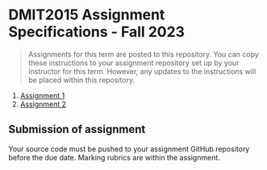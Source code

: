 # DMIT2015 Assignment Specifications - Fall 2023

> Assignments for this term are posted to this repository. You can copy these instructions to your assignment repository set up by your instructor for this term. However, any updates to the instructions will be placed within this repository.

1. [Assignment 1](./dmit2015-1231-assignment01.adoc)
1. [Assignment 2](./dmit2015-1231-assignment02.adoc)

## Submission of assignment

Your source code must be pushed to your assignment GitHub repository before the due date. Marking rubrics are within the assignment.

